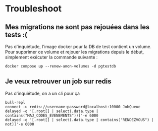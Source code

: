 # Troubleshoot

## Mes migrations ne sont pas rejouées dans les tests :(
Pas d'inquiétude, l'image docker pour la DB de test contient un volume.
Pour supprimer ce volume et rejouer les migrations depuis le début, simplement exécuter la commande suivante :

```
docker compose up --renew-anon-volumes -d pgtestdb 
```

## Je veux retrouver un job sur redis
Pas d'inquiétude, on a un cli pour ça

```
bull-repl
connect -u redis://username:password@localhost:10000 JobQueue
delayed -q '[.root[] | select(.data.type | contains("MAJ_CODES_EVENEMENTS"))]'-e 6000
delayed -q '[.root[] | select(.data.type | contains("RENDEZVOUS") | not)]'-e 6000
```
